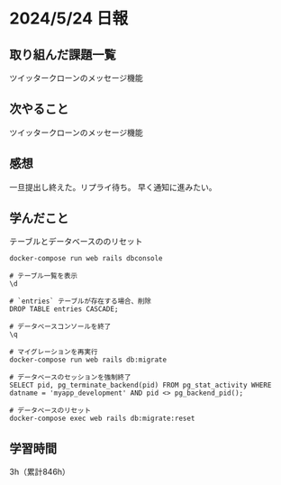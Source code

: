# 2024/5/24 日報
## 取り組んだ課題一覧
ツイッタークローンのメッセージ機能

## 次やること
ツイッタークローンのメッセージ機能

## 感想
一旦提出し終えた。リプライ待ち。
早く通知に進みたい。

## 学んだこと
テーブルとデータベースののリセット

```
docker-compose run web rails dbconsole

# テーブル一覧を表示
\d

# `entries` テーブルが存在する場合、削除
DROP TABLE entries CASCADE;

# データベースコンソールを終了
\q

# マイグレーションを再実行
docker-compose run web rails db:migrate

# データベースのセッションを強制終了
SELECT pid, pg_terminate_backend(pid) FROM pg_stat_activity WHERE datname = 'myapp_development' AND pid <> pg_backend_pid();

# データベースのリセット
docker-compose exec web rails db:migrate:reset

```

## 学習時間
3h（累計846h）
